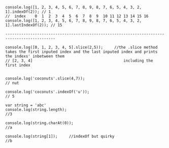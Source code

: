     console.log([1, 2, 3, 4, 5, 6, 7, 8, 9, 8, 7, 6, 5, 4, 3, 2, 1].indexOf(2)); // 1
    //  index    0  1  2  3  4  5  6  7  8  9  10 11 12 13 14 15 16
    console.log([1, 2, 3, 4, 5, 6, 7, 8, 9, 8, 7, 6, 5, 4, 3, 2, 1].lastIndexOf(2)); // 15
    
    --------------------------------------------------------------------------------------------
    
    console.log([0, 1, 2, 3, 4, 5].slice(2,5));     //the .slice method takes the first inputed index and the last inputed index and prints the indexs' inbetween them 
    // [2, 3, 4]                                        including the first index
    
    
    console.log('coconuts'.slice(4,7));
    // nut
    
    console.log('coconuts'.indexOf('u'));
    // 5
    
    var string = 'abc'
    console.log(string.length);
    //3
    
    console.log(string.charAt(0));
    //a
    
    console.log(string[1]);     //indexOf but quirky
    //b

